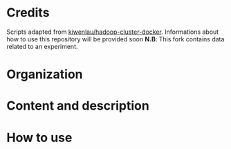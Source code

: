 # Credits
Scripts adapted from  [kiwenlau/hadoop-cluster-docker](https://github.com/kiwenlau/hadoop-cluster-docker). 
Informations about how to use this repository will be provided soon
**N.B**: This fork contains data related to an experiment.

# Organization 

# Content and description 

# How to use
